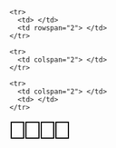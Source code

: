 <!DOCTYPE html>
<html lang="uk">
<head>
<meta charset="UTF-8">
<meta name="viewport" content="width=device-width, initial-scale=1.0">

<style>
  table {
    width: 600px;
    height: 400px;
    border-collapse: separate;
  }
  td {
    border: 2px solid black;
  }
</style>
</head>

<body>
  <table>
    <tr>
      <td> </td>
      <td rowspan="2"> </td>
      <td> </td>
      <td rowspan="4"> </td> 
    </tr>

    <tr>
      <td> </td>
      <td rowspan="2"> </td>
    </tr>
    
    <tr>
      <td colspan="2"> </td>
    </tr>

    <tr>
      <td colspan="2"> </td>
      <td> </td>
    </tr>
  </table>
</body>
</html>
